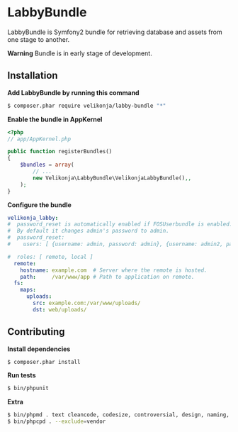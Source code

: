 # LabbyBundle

LabbyBundle is Symfony2 bundle for retrieving database and assets from one stage to another.

**Warning** Bundle is in early stage of development.

## Installation

**Add LabbyBundle by running this command**

```bash
$ composer.phar require velikonja/labby-bundle "*"
```

**Enable the bundle in AppKernel**

```php
<?php
// app/AppKernel.php

public function registerBundles()
{
    $bundles = array(
        // ...
        new Velikonja\LabbyBundle\VelikonjaLabbyBundle(),,
    );
}
```

**Configure the bundle**

```yml
velikonja_labby:
#  password_reset is automatically enabled if FOSUserbundle is enabled.
#  By default it changes admin's password to admin. 
#  password_reset:
#    users: [ {username: admin, password: admin}, {username: admin2, password: admin2} ]

#  roles: [ remote, local ]
  remote:
    hostname: example.com  # Server where the remote is hosted. 
    path:     /var/www/app # Path to application on remote.
  fs:
    maps:
      uploads:
        src: example.com:/var/www/uploads/
        dst: web/uploads/
```

## Contributing

**Install dependencies**

```bash
$ composer.phar install
```

**Run tests**

```bash
$ bin/phpunit
```

**Extra**

```bash
$ bin/phpmd . text cleancode, codesize, controversial, design, naming, unusedcode --exclude vendor/
$ bin/phpcpd . --exclude=vendor
```
